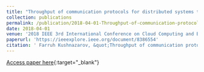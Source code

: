 ```yaml
---
title: "Throughput of communication protocols for distributed systems transferring a group of frames under noise"
collection: publications
permalink: /publication/2018-04-01-Throughput-of-communication-protocols-for-distributed-systems-transferring-a-group-of-frames-under-noise
date: 2018-04-01
venue: '2018 IEEE 3rd International Conference on Cloud Computing and Big Data Analysis (ICCCBDA)'
paperurl: 'https://ieeexplore.ieee.org/document/8386554'
citation: ' Farruh Kushnazarov, &quot;Throughput of communication protocols for distributed systems transferring a group of frames under noise.&quot; 2018 IEEE 3rd International Conference on Cloud Computing and Big Data Analysis (ICCCBDA), 2018.'
---
```

[Access paper here](https://ieeexplore.ieee.org/document/8386554){:target="_blank"}
